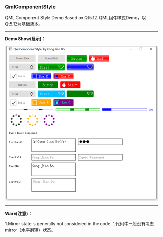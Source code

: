 ### QmlComponentStyle

QML Component Style Demo Based on Qt5.12.
QML组件样式Demo，以Qt5.12为基础版本。

---
**Demo Show(展示)：**

![2019-09-28](Image/demo_20190928.png)

---
**Warn(注意)：**

1.Mirror state is generally not considered in the code.
1.代码中一般没有考虑mirror（水平翻转）状态。

